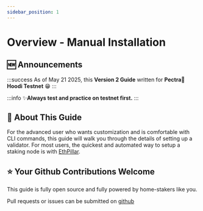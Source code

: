 ```yaml
---
sidebar_position: 1
---
```


# Overview - Manual Installation

## :new: Announcements

:::success
As of May 21 2025, this **Version 2 Guide** written for **Pectra**🦒 **Hoodi Testnet** :grin:
:::

:::info
:sparkles:**Always test and practice on testnet first.**
:::

## :wrench: About This Guide

For the advanced user who wants customization and is comfortable with CLI commands, this guide will walk you through the details of setting up a validator. For most users, the quickest and automated way to setup a staking node is with [EthPillar](/ethpillar).

## ⭐ Your Github Contributions Welcome

This guide is fully open source and fully powered by home-stakers like you.

Pull requests or issues can be submitted on [github](https://github.com/coincashew/ethpillar)
